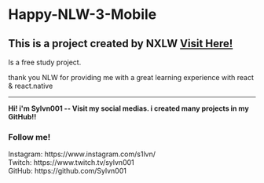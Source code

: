 # Happy-NLW-3-Mobile

<h2>This is a project created by NXLW  <a target="_blank" href="https://rocketseat.com.br"> Visit Here! </a> </h2>
<p>Is a free study project.</p>
<p>thank you NLW for providing me with a great learning experience with react & react.native </p>
<hr>

<strong> Hi! i'm Sylvn001 -- Visit my social medias. i created many projects in my GitHub!! </strong>

<h3> Follow me! </h3>
Instagram: https://www.instagram.com/s1lvn/ <br> 
Twitch: https://www.twitch.tv/sylvn001 <br>
GitHub: https://github.com/Sylvn001 <br>
